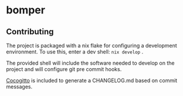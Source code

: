 # bomper

## Contributing

The project is packaged with a nix flake for configuring a development environment.
To use this, enter a dev shell: `nix develop` .

The provided shell will include the software needed to develop on the project
and will configure git pre commit hooks.

[Cocogitto](https://github.com/cocogitto/cocogitto) is included to generate a CHANGELOG.md based on commit messages.
